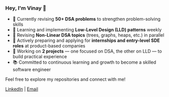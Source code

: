 ### Hey, I'm Vinay 👋

- 🔁 Currently revising **50+ DSA problems** to strengthen problem-solving skills  
- 🧱 Learning and implementing **Low-Level Design (LLD) patterns** weekly
- 🌲 Revising **Non-Linear DSA topics** (trees, graphs, heaps, etc.) in parallel  
- 💼 Actively preparing and applying for **internships and entry-level SDE roles** at product-based companies  
- 🚀 Working on **2 projects** — one focused on DSA, the other on LLD — to build practical experience  
- 📚 Committed to continuous learning and growth to become a skilled software engineer  


Feel free to explore my repositories and connect with me!

[LinkedIn](https://www.linkedin.com/in/vinaykandregula/) | [Email](vinaykandregula.180@gmail.com)
